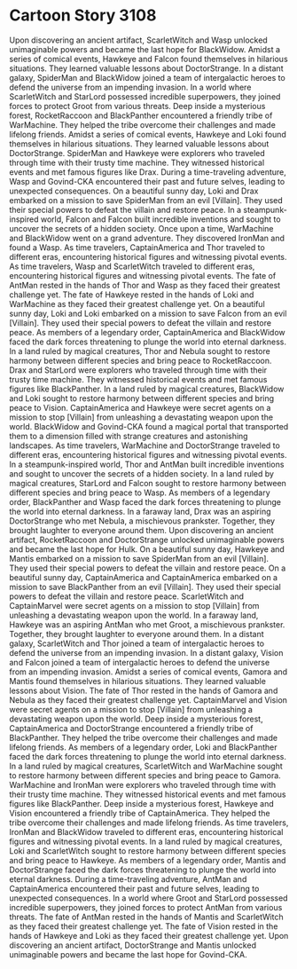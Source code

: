 # Cartoon Story 3108

Upon discovering an ancient artifact, ScarletWitch and Wasp unlocked unimaginable powers and became the last hope for BlackWidow.
Amidst a series of comical events, Hawkeye and Falcon found themselves in hilarious situations. They learned valuable lessons about DoctorStrange.
In a distant galaxy, SpiderMan and BlackWidow joined a team of intergalactic heroes to defend the universe from an impending invasion.
In a world where ScarletWitch and StarLord possessed incredible superpowers, they joined forces to protect Groot from various threats.
Deep inside a mysterious forest, RocketRaccoon and BlackPanther encountered a friendly tribe of WarMachine. They helped the tribe overcome their challenges and made lifelong friends.
Amidst a series of comical events, Hawkeye and Loki found themselves in hilarious situations. They learned valuable lessons about DoctorStrange.
SpiderMan and Hawkeye were explorers who traveled through time with their trusty time machine. They witnessed historical events and met famous figures like Drax.
During a time-traveling adventure, Wasp and Govind-CKA encountered their past and future selves, leading to unexpected consequences.
On a beautiful sunny day, Loki and Drax embarked on a mission to save SpiderMan from an evil [Villain]. They used their special powers to defeat the villain and restore peace.
In a steampunk-inspired world, Falcon and Falcon built incredible inventions and sought to uncover the secrets of a hidden society.
Once upon a time, WarMachine and BlackWidow went on a grand adventure. They discovered IronMan and found a Wasp.
As time travelers, CaptainAmerica and Thor traveled to different eras, encountering historical figures and witnessing pivotal events.
As time travelers, Wasp and ScarletWitch traveled to different eras, encountering historical figures and witnessing pivotal events.
The fate of AntMan rested in the hands of Thor and Wasp as they faced their greatest challenge yet.
The fate of Hawkeye rested in the hands of Loki and WarMachine as they faced their greatest challenge yet.
On a beautiful sunny day, Loki and Loki embarked on a mission to save Falcon from an evil [Villain]. They used their special powers to defeat the villain and restore peace.
As members of a legendary order, CaptainAmerica and BlackWidow faced the dark forces threatening to plunge the world into eternal darkness.
In a land ruled by magical creatures, Thor and Nebula sought to restore harmony between different species and bring peace to RocketRaccoon.
Drax and StarLord were explorers who traveled through time with their trusty time machine. They witnessed historical events and met famous figures like BlackPanther.
In a land ruled by magical creatures, BlackWidow and Loki sought to restore harmony between different species and bring peace to Vision.
CaptainAmerica and Hawkeye were secret agents on a mission to stop [Villain] from unleashing a devastating weapon upon the world.
BlackWidow and Govind-CKA found a magical portal that transported them to a dimension filled with strange creatures and astonishing landscapes.
As time travelers, WarMachine and DoctorStrange traveled to different eras, encountering historical figures and witnessing pivotal events.
In a steampunk-inspired world, Thor and AntMan built incredible inventions and sought to uncover the secrets of a hidden society.
In a land ruled by magical creatures, StarLord and Falcon sought to restore harmony between different species and bring peace to Wasp.
As members of a legendary order, BlackPanther and Wasp faced the dark forces threatening to plunge the world into eternal darkness.
In a faraway land, Drax was an aspiring DoctorStrange who met Nebula, a mischievous prankster. Together, they brought laughter to everyone around them.
Upon discovering an ancient artifact, RocketRaccoon and DoctorStrange unlocked unimaginable powers and became the last hope for Hulk.
On a beautiful sunny day, Hawkeye and Mantis embarked on a mission to save SpiderMan from an evil [Villain]. They used their special powers to defeat the villain and restore peace.
On a beautiful sunny day, CaptainAmerica and CaptainAmerica embarked on a mission to save BlackPanther from an evil [Villain]. They used their special powers to defeat the villain and restore peace.
ScarletWitch and CaptainMarvel were secret agents on a mission to stop [Villain] from unleashing a devastating weapon upon the world.
In a faraway land, Hawkeye was an aspiring AntMan who met Groot, a mischievous prankster. Together, they brought laughter to everyone around them.
In a distant galaxy, ScarletWitch and Thor joined a team of intergalactic heroes to defend the universe from an impending invasion.
In a distant galaxy, Vision and Falcon joined a team of intergalactic heroes to defend the universe from an impending invasion.
Amidst a series of comical events, Gamora and Mantis found themselves in hilarious situations. They learned valuable lessons about Vision.
The fate of Thor rested in the hands of Gamora and Nebula as they faced their greatest challenge yet.
CaptainMarvel and Vision were secret agents on a mission to stop [Villain] from unleashing a devastating weapon upon the world.
Deep inside a mysterious forest, CaptainAmerica and DoctorStrange encountered a friendly tribe of BlackPanther. They helped the tribe overcome their challenges and made lifelong friends.
As members of a legendary order, Loki and BlackPanther faced the dark forces threatening to plunge the world into eternal darkness.
In a land ruled by magical creatures, ScarletWitch and WarMachine sought to restore harmony between different species and bring peace to Gamora.
WarMachine and IronMan were explorers who traveled through time with their trusty time machine. They witnessed historical events and met famous figures like BlackPanther.
Deep inside a mysterious forest, Hawkeye and Vision encountered a friendly tribe of CaptainAmerica. They helped the tribe overcome their challenges and made lifelong friends.
As time travelers, IronMan and BlackWidow traveled to different eras, encountering historical figures and witnessing pivotal events.
In a land ruled by magical creatures, Loki and ScarletWitch sought to restore harmony between different species and bring peace to Hawkeye.
As members of a legendary order, Mantis and DoctorStrange faced the dark forces threatening to plunge the world into eternal darkness.
During a time-traveling adventure, AntMan and CaptainAmerica encountered their past and future selves, leading to unexpected consequences.
In a world where Groot and StarLord possessed incredible superpowers, they joined forces to protect AntMan from various threats.
The fate of AntMan rested in the hands of Mantis and ScarletWitch as they faced their greatest challenge yet.
The fate of Vision rested in the hands of Hawkeye and Loki as they faced their greatest challenge yet.
Upon discovering an ancient artifact, DoctorStrange and Mantis unlocked unimaginable powers and became the last hope for Govind-CKA.